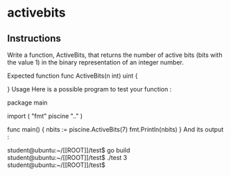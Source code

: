 # activebits
## Instructions
Write a function, ActiveBits, that returns the number of active bits (bits with the value 1) in the binary representation of an integer number.

Expected function
func ActiveBits(n int) uint {

}
Usage
Here is a possible program to test your function :

package main

import (
	"fmt"
	piscine ".."
)

func main() {
	nbits := piscine.ActiveBits(7)
	fmt.Println(nbits)
}
And its output :

student@ubuntu:~/[[ROOT]]/test$ go build
student@ubuntu:~/[[ROOT]]/test$ ./test
3
student@ubuntu:~/[[ROOT]]/test$